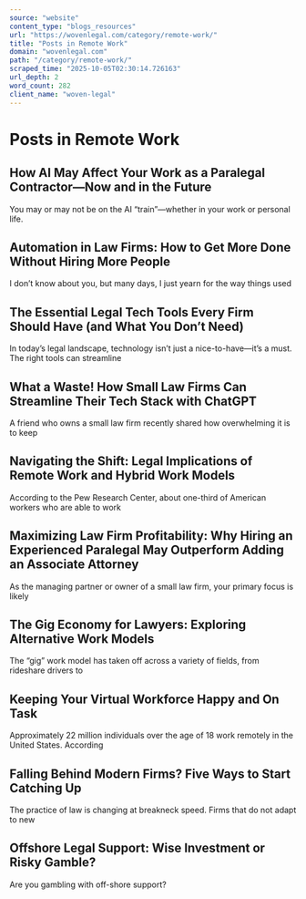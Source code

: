 ```yaml
---
source: "website"
content_type: "blogs_resources"
url: "https://wovenlegal.com/category/remote-work/"
title: "Posts in Remote Work"
domain: "wovenlegal.com"
path: "/category/remote-work/"
scraped_time: "2025-10-05T02:30:14.726163"
url_depth: 2
word_count: 282
client_name: "woven-legal"
---
```


# Posts in Remote Work

## How AI May Affect Your Work as a Paralegal Contractor—Now and in the Future

You may or may not be on the AI “train”—whether in your work or personal life. 

## Automation in Law Firms: How to Get More Done Without Hiring More People

I don’t know about you, but many days, I just yearn for the way things used 

## The Essential Legal Tech Tools Every Firm Should Have (and What You Don’t Need)

In today’s legal landscape, technology isn’t just a nice-to-have—it’s a must. The right tools can streamline 

## What a Waste! How Small Law Firms Can Streamline Their Tech Stack with ChatGPT

A friend who owns a small law firm recently shared how overwhelming it is to keep 

## Navigating the Shift: Legal Implications of Remote Work and Hybrid Work Models

According to the Pew Research Center, about one-third of American workers who are able to work 

## Maximizing Law Firm Profitability: Why Hiring an Experienced Paralegal May Outperform Adding an Associate Attorney

As the managing partner or owner of a small law firm, your primary focus is likely 

## The Gig Economy for Lawyers: Exploring Alternative Work Models

The “gig” work model has taken off across a variety of fields, from rideshare drivers to 

## Keeping Your Virtual Workforce Happy and On Task

Approximately 22 million individuals over the age of 18 work remotely in the United States. According 

## Falling Behind Modern Firms? Five Ways to Start Catching Up

The practice of law is changing at breakneck speed. Firms that do not adapt to new 

## Offshore Legal Support: Wise Investment or Risky Gamble?

Are you gambling with off-shore support?
